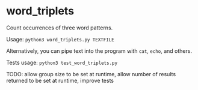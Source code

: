 # word_triplets
Count occurrences of three word patterns.

Usage: `python3 word_triplets.py TEXTFILE`

Alternatively, you can pipe text into the program with `cat`, `echo`, and others.

Tests usage: `python3 test_word_triplets.py`

TODO: allow group size to be set at runtime, allow number of results returned to be set at runtime, improve tests